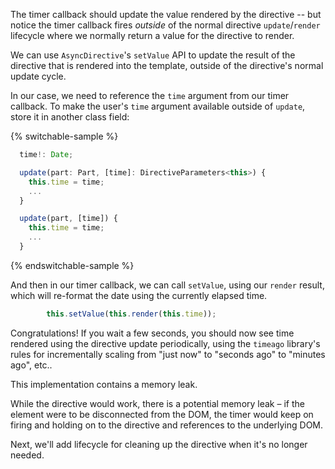The timer callback should update the value rendered by the directive -- but
notice the timer callback fires _outside_ of the normal directive
`update`/`render` lifecycle where we normally return a value for the directive
to render.

We can use `AsyncDirective`'s `setValue` API to update the result of the
directive that is rendered into the template, outside of the directive's normal
update cycle.

In our case, we need to reference the `time` argument from our timer callback.
To make the user's `time` argument available outside of `update`, store it in
another class field:

{% switchable-sample %}

```ts
  time!: Date;

  update(part: Part, [time]: DirectiveParameters<this>) {
    this.time = time;
    ...
  }
```

```js
  update(part, [time]) {
    this.time = time;
    ...
  }
```

{% endswitchable-sample %}

And then in our timer callback, we can call `setValue`, using our `render`
result, which will re-format the date using the currently elapsed time.

```ts
        this.setValue(this.render(this.time));
```

Congratulations! If you wait a few seconds, you should now see time rendered
using the directive update periodically, using the `timeago` library's rules for
incrementally scaling from "just now" to "seconds ago" to "minutes ago", etc..

<litdev-aside type="warn">

This implementation contains a memory leak.

While the directive would work, there is a potential memory leak – if the
element were to be disconnected from the DOM, the timer would keep on firing and
holding on to the directive and references to the underlying DOM.

</litdev-aside>

Next, we'll add lifecycle for cleaning up the directive when it's no longer
needed.
